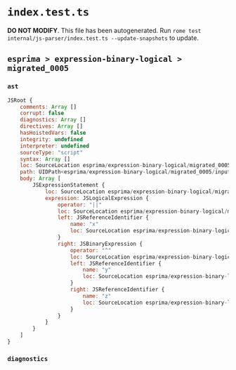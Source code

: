 # `index.test.ts`

**DO NOT MODIFY**. This file has been autogenerated. Run `rome test internal/js-parser/index.test.ts --update-snapshots` to update.

## `esprima > expression-binary-logical > migrated_0005`

### `ast`

```javascript
JSRoot {
	comments: Array []
	corrupt: false
	diagnostics: Array []
	directives: Array []
	hasHoistedVars: false
	integrity: undefined
	interpreter: undefined
	sourceType: "script"
	syntax: Array []
	loc: SourceLocation esprima/expression-binary-logical/migrated_0005/input.js 1:0-2:0
	path: UIDPath<esprima/expression-binary-logical/migrated_0005/input.js>
	body: Array [
		JSExpressionStatement {
			loc: SourceLocation esprima/expression-binary-logical/migrated_0005/input.js 1:0-1:10
			expression: JSLogicalExpression {
				operator: "||"
				loc: SourceLocation esprima/expression-binary-logical/migrated_0005/input.js 1:0-1:10
				left: JSReferenceIdentifier {
					name: "x"
					loc: SourceLocation esprima/expression-binary-logical/migrated_0005/input.js 1:0-1:1 (x)
				}
				right: JSBinaryExpression {
					operator: "^"
					loc: SourceLocation esprima/expression-binary-logical/migrated_0005/input.js 1:5-1:10
					left: JSReferenceIdentifier {
						name: "y"
						loc: SourceLocation esprima/expression-binary-logical/migrated_0005/input.js 1:5-1:6 (y)
					}
					right: JSReferenceIdentifier {
						name: "z"
						loc: SourceLocation esprima/expression-binary-logical/migrated_0005/input.js 1:9-1:10 (z)
					}
				}
			}
		}
	]
}
```

### `diagnostics`

```

```
